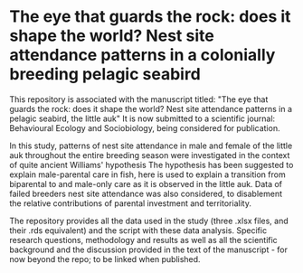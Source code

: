 # The eye that guards the rock: does it shape the world? Nest site attendance patterns in a colonially breeding pelagic seabird

This repository is associated with the manuscript titled: "The eye that guards the rock: does it shape the world? Nest site attendance patterns in a pelagic seabird, the little auk"
It is now submitted to a scientific journal: Behavioural Ecology and Sociobiology, being considered for publication.

In this study, patterns of nest site attendance in male and female of the little auk throughout the entire breeding season were investigated in the context of quite ancient Williams' hypothesis
The hypothesis has been suggested to explain male-parental care in fish, here is used to explain a transition from biparental to and male-only care as it is observed in the little auk.
Data of failed breeders nest site attendance was also considered, to disablement the relative contributions of parental investment and territoriality. 

The repository provides all the data used in the study (three .xlsx files, and their .rds equivalent) and the script with these data analysis. 
Specific research questions, methodology and results as well as all the scientific background and the discussion provided in the text of the manuscript - for now beyond the repo; to be linked when published.
